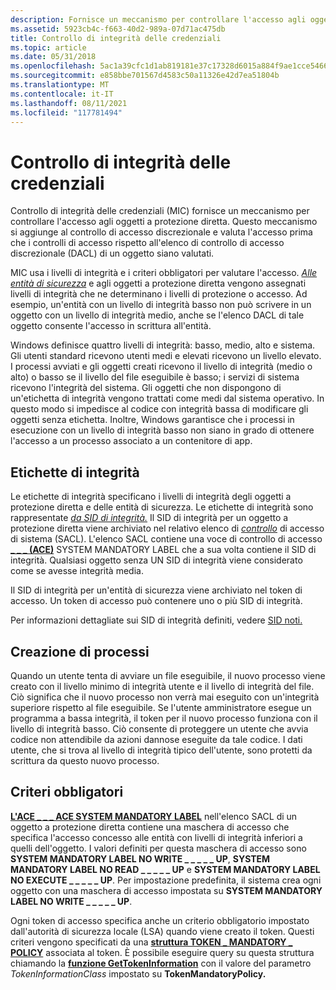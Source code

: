 ```yaml
---
description: Fornisce un meccanismo per controllare l'accesso agli oggetti a protezione diretta.
ms.assetid: 5923cb4c-f663-40d2-989a-07d71ac475db
title: Controllo di integrità delle credenziali
ms.topic: article
ms.date: 05/31/2018
ms.openlocfilehash: 5ac1a39cfc1d1ab819181e37c17328d6015a884f9ae1cce546643480351341b4
ms.sourcegitcommit: e858bbe701567d4583c50a11326e42d7ea51804b
ms.translationtype: MT
ms.contentlocale: it-IT
ms.lasthandoff: 08/11/2021
ms.locfileid: "117781494"
---
```

# <a name="mandatory-integrity-control"></a>Controllo di integrità delle credenziali

Controllo di integrità delle credenziali (MIC) fornisce un meccanismo per controllare l'accesso agli oggetti a protezione diretta. Questo meccanismo si aggiunge al controllo di accesso discrezionale e valuta [](/windows/desktop/SecGloss/d-gly) l'accesso prima che i controlli di accesso rispetto all'elenco di controllo di accesso discrezionale (DACL) di un oggetto siano valutati.

MIC usa i livelli di integrità e i criteri obbligatori per valutare l'accesso. [*Alle entità di sicurezza*](/windows/desktop/SecGloss/s-gly) e agli oggetti a protezione diretta vengono assegnati livelli di integrità che ne determinano i livelli di protezione o accesso. Ad esempio, un'entità con un livello di integrità basso non può scrivere in un oggetto con un livello di integrità medio, anche se l'elenco DACL di tale oggetto consente l'accesso in scrittura all'entità.

Windows definisce quattro livelli di integrità: basso, medio, alto e sistema. Gli utenti standard ricevono utenti medi e elevati ricevono un livello elevato. I processi avviati e gli oggetti creati ricevono il livello di integrità (medio o alto) o basso se il livello del file eseguibile è basso; i servizi di sistema ricevono l'integrità del sistema. Gli oggetti che non dispongono di un'etichetta di integrità vengono trattati come medi dal sistema operativo. In questo modo si impedisce al codice con integrità bassa di modificare gli oggetti senza etichetta. Inoltre, Windows garantisce che i processi in esecuzione con un livello di integrità basso non siano in grado di ottenere l'accesso a un processo associato a un contenitore di app.

## <a name="integrity-labels"></a>Etichette di integrità

Le etichette di integrità specificano i livelli di integrità degli oggetti a protezione diretta e delle entità di sicurezza. Le etichette di integrità sono rappresentate [*da SID di integrità.*](/windows/desktop/SecGloss/i-gly) Il SID di integrità per un oggetto a protezione diretta viene archiviato nel relativo elenco di [*controllo*](/windows/desktop/SecGloss/s-gly) di accesso di sistema (SACL). L'elenco SACL contiene una voce di controllo di accesso [**\_ \_ \_ (ACE)**](/windows/desktop/api/Winnt/ns-winnt-system_mandatory_label_ace) SYSTEM MANDATORY LABEL che a sua volta contiene il SID di integrità. [](/windows/desktop/SecGloss/a-gly) Qualsiasi oggetto senza UN SID di integrità viene considerato come se avesse integrità media.

Il SID di integrità per un'entità di sicurezza viene archiviato nel token di accesso. Un token di accesso può contenere uno o più SID di integrità.

Per informazioni dettagliate sui SID di integrità definiti, vedere [SID noti.](well-known-sids.md)

## <a name="process-creation"></a>Creazione di processi

Quando un utente tenta di avviare un file eseguibile, il nuovo processo viene creato con il livello minimo di integrità utente e il livello di integrità del file. Ciò significa che il nuovo processo non verrà mai eseguito con un'integrità superiore rispetto al file eseguibile. Se l'utente amministratore esegue un programma a bassa integrità, il token per il nuovo processo funziona con il livello di integrità basso. Ciò consente di proteggere un utente che avvia codice non attendibile da azioni dannose eseguite da tale codice. I dati utente, che si trova al livello di integrità tipico dell'utente, sono protetti da scrittura da questo nuovo processo.

## <a name="mandatory-policy"></a>Criteri obbligatori

[**L'ACE \_ \_ \_ ACE SYSTEM MANDATORY LABEL**](/windows/desktop/api/Winnt/ns-winnt-system_mandatory_label_ace) nell'elenco SACL di un oggetto a protezione diretta contiene una maschera di accesso che specifica l'accesso concesso alle entità con livelli di integrità inferiori a quelli dell'oggetto. I valori definiti per questa maschera di accesso sono **SYSTEM MANDATORY LABEL NO WRITE \_ \_ \_ \_ \_ UP**, **SYSTEM MANDATORY LABEL NO READ \_ \_ \_ \_ \_ UP** e **SYSTEM MANDATORY LABEL NO EXECUTE \_ \_ \_ \_ \_ UP**. Per impostazione predefinita, il sistema crea ogni oggetto con una maschera di accesso impostata su **SYSTEM MANDATORY LABEL NO WRITE \_ \_ \_ \_ \_ UP**.

Ogni token di accesso specifica anche un [](/windows/desktop/SecGloss/l-gly) criterio obbligatorio impostato dall'autorità di sicurezza locale (LSA) quando viene creato il token. Questi criteri vengono specificati da una [**struttura TOKEN \_ MANDATORY \_ POLICY**](/windows/desktop/api/Winnt/ns-winnt-token_mandatory_policy) associata al token. È possibile eseguire query su questa struttura chiamando la [**funzione GetTokenInformation**](/windows/win32/api/securitybaseapi/nf-securitybaseapi-gettokeninformation) con il valore del parametro *TokenInformationClass* impostato su **TokenMandatoryPolicy.**

 

 
